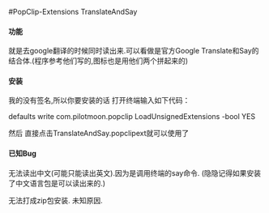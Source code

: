 #PopClip-Extensions TranslateAndSay

#### 功能

就是去google翻译的时候同时读出来.可以看做是官方Google Translate和Say的结合体.(程序参考他们写的,图标也是用他们两个拼起来的)

#### 安装

我的没有签名,所以你要安装的话 打开终端输入如下代码：

defaults write com.pilotmoon.popclip LoadUnsignedExtensions -bool YES

然后 直接点击TranslateAndSay.popclipext就可以使用了

#### 已知Bug

无法读出中文(可能只能读出英文).因为是调用终端的say命令. (隐隐记得如果安装了中文语言包是可以读出来的.)

无法打成zip包安装. 未知原因.